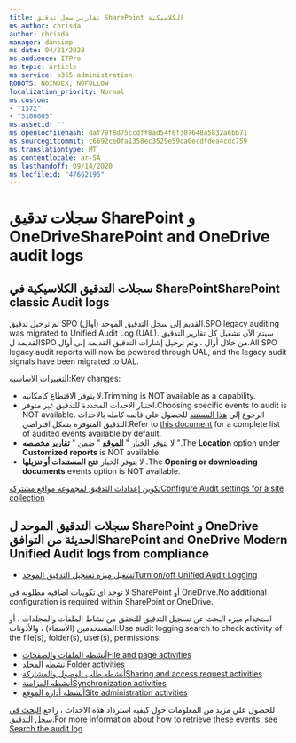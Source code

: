```yaml
---
title: تقارير سجل تدقيق SharePoint الكلاسيكية
ms.author: chrisda
author: chrisda
manager: dansimp
ms.date: 04/21/2020
ms.audience: ITPro
ms.topic: article
ms.service: o365-administration
ROBOTS: NOINDEX, NOFOLLOW
localization_priority: Normal
ms.custom:
- "1372"
- "3100005"
ms.assetid: ''
ms.openlocfilehash: daf79f8d75ccdff8ad54f0f307648a5832a6bb71
ms.sourcegitcommit: c6692ce0fa1358ec3529e59ca0ecdfdea4cdc759
ms.translationtype: MT
ms.contentlocale: ar-SA
ms.lasthandoff: 09/14/2020
ms.locfileid: "47662195"
---
```

# <a name="sharepoint-and-onedrive-audit-logs"></a><span data-ttu-id="1be74-102">سجلات تدقيق SharePoint و OneDrive</span><span class="sxs-lookup"><span data-stu-id="1be74-102">SharePoint and OneDrive audit logs</span></span>

## <a name="sharepoint-classic-audit-logs"></a><span data-ttu-id="1be74-103">سجلات التدقيق الكلاسيكية في SharePoint</span><span class="sxs-lookup"><span data-stu-id="1be74-103">SharePoint classic Audit logs</span></span>

<span data-ttu-id="1be74-104">تم ترحيل تدقيق SPO القديم إلى سجل التدقيق الموحد (أوال).</span><span class="sxs-lookup"><span data-stu-id="1be74-104">SPO legacy auditing was migrated to Unified Audit Log (UAL).</span></span> <span data-ttu-id="1be74-105">سيتم الآن تشغيل كل تقارير التدقيق القديمة لSPO من خلال أوال ، وتم ترحيل إشارات التدقيق القديمة إلى أوال.</span><span class="sxs-lookup"><span data-stu-id="1be74-105">All SPO legacy audit reports will now be powered through UAL, and the legacy audit signals have been migrated to UAL.</span></span>

<span data-ttu-id="1be74-106">التغييرات الاساسيه:</span><span class="sxs-lookup"><span data-stu-id="1be74-106">Key changes:</span></span>

* <span data-ttu-id="1be74-107">لا يتوفر الاقتطاع كامكانيه.</span><span class="sxs-lookup"><span data-stu-id="1be74-107">Trimming is NOT available as a capability.</span></span>
* <span data-ttu-id="1be74-108">اختيار الاحداث المحددة للتدقيق غير متوفر.</span><span class="sxs-lookup"><span data-stu-id="1be74-108">Choosing specific events to audit is NOT available.</span></span> <span data-ttu-id="1be74-109">الرجوع إلى [هذا المستند](https://docs.microsoft.com/microsoft-365/compliance/search-the-audit-log-in-security-and-compliance) للحصول علي قائمه كامله بالاحداث التدقيق المتوفرة بشكل افتراضي.</span><span class="sxs-lookup"><span data-stu-id="1be74-109">Refer to [this document](https://docs.microsoft.com/microsoft-365/compliance/search-the-audit-log-in-security-and-compliance) for a complete list of audited events available by default.</span></span>
* <span data-ttu-id="1be74-110">لا يتوفر الخيار " **الموقع** " ضمن " **تقارير مخصصه** ".</span><span class="sxs-lookup"><span data-stu-id="1be74-110">The **Location** option under **Customized reports** is NOT available.</span></span>
* <span data-ttu-id="1be74-111">لا يتوفر الخيار **فتح المستندات أو تنزيلها** .</span><span class="sxs-lookup"><span data-stu-id="1be74-111">The **Opening or downloading documents** events option is NOT available.</span></span>

[<span data-ttu-id="1be74-112">تكوين إعدادات التدقيق لمجموعه مواقع مشتركه</span><span class="sxs-lookup"><span data-stu-id="1be74-112">Configure Audit settings for a site collection</span></span>](https://support.office.com/article/Configure-audit-settings-for-a-site-collection-A9920C97-38C0-44F2-8BCB-4CF1E2AE22D2)

## <a name="sharepoint-and-onedrive-modern-unified-audit-logs-from-compliance"></a><span data-ttu-id="1be74-113">سجلات التدقيق الموحد ل SharePoint و OneDrive الحديثة من التوافق</span><span class="sxs-lookup"><span data-stu-id="1be74-113">SharePoint and OneDrive Modern Unified Audit logs from compliance</span></span>

* [<span data-ttu-id="1be74-114">تشغيل ميزه تسجيل التدقيق الموحد</span><span class="sxs-lookup"><span data-stu-id="1be74-114">Turn on/off Unified Audit Logging</span></span>](https://docs.microsoft.com/microsoft-365/compliance/turn-audit-log-search-on-or-off) 

<span data-ttu-id="1be74-115">لا توجد اي تكوينات اضافيه مطلوبه في SharePoint أو OneDrive.</span><span class="sxs-lookup"><span data-stu-id="1be74-115">No additional configuration is required within SharePoint or OneDrive.</span></span>

<span data-ttu-id="1be74-116">استخدام ميزه البحث عن تسجيل التدقيق للتحقق من نشاط الملفات والمجلدات ، أو المستخدمين (الأسماء) ، والأذونات:</span><span class="sxs-lookup"><span data-stu-id="1be74-116">Use audit logging search to check activity of the file(s), folder(s), user(s), permissions:</span></span>

* [<span data-ttu-id="1be74-117">أنشطه الملفات والصفحات</span><span class="sxs-lookup"><span data-stu-id="1be74-117">File and page activities</span></span>](https://docs.microsoft.com/microsoft-365/compliance/search-the-audit-log-in-security-and-compliance)
* [<span data-ttu-id="1be74-118">أنشطه المجلد</span><span class="sxs-lookup"><span data-stu-id="1be74-118">Folder activities</span></span>](https://docs.microsoft.com/microsoft-365/compliance/search-the-audit-log-in-security-and-compliance#folder-activities)
* [<span data-ttu-id="1be74-119">أنشطه طلب الوصول والمشاركة</span><span class="sxs-lookup"><span data-stu-id="1be74-119">Sharing and access request activities</span></span>](https://docs.microsoft.com/microsoft-365/compliance/search-the-audit-log-in-security-and-compliance#sharing-and-access-request-activities)
* [<span data-ttu-id="1be74-120">أنشطه المزامنة</span><span class="sxs-lookup"><span data-stu-id="1be74-120">Synchronization activities</span></span>](https://docs.microsoft.com/microsoft-365/compliance/search-the-audit-log-in-security-and-compliance#synchronization-activities)
* [<span data-ttu-id="1be74-121">أنشطه أداره الموقع</span><span class="sxs-lookup"><span data-stu-id="1be74-121">Site administration activities</span></span>](https://docs.microsoft.com/microsoft-365/compliance/search-the-audit-log-in-security-and-compliance#site-administration-activities)

<span data-ttu-id="1be74-122">للحصول علي مزيد من المعلومات حول كيفيه استرداد هذه الاحداث ، راجع [البحث في سجل التدقيق](https://docs.microsoft.com/microsoft-365/compliance/search-the-audit-log-in-security-and-compliance#search-the-audit-log).</span><span class="sxs-lookup"><span data-stu-id="1be74-122">For more information about how to retrieve these events, see [Search the audit log](https://docs.microsoft.com/microsoft-365/compliance/search-the-audit-log-in-security-and-compliance#search-the-audit-log).</span></span>
